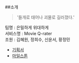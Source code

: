 
##소개 

> '들개로 태어나 괴물로 길러졌다.'

팀명 : 은밀하게 위대하게  
서비스명 : Movie Q-rater  
조원 : 김혜원, 정희수, 신윤서, 황정민

- [기획서](https://github.com/helloheesu/SecretlyGreatly/wiki/%EA%B8%B0%ED%9A%8D%EC%84%9C)  
- [마일스톤](https://github.com/helloheesu/SecretlyGreatly/milestones?direction=asc&sort=due_date&state=open)
